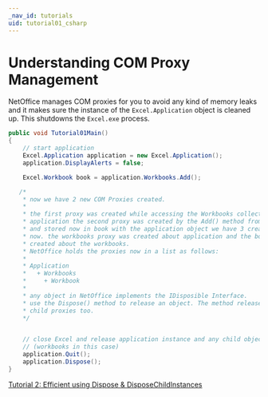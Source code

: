 ```yaml
---
_nav_id: tutorials
uid: tutorial01_csharp
---
```


# Understanding COM Proxy Management

NetOffice manages COM proxies for you to avoid any kind of memory leaks
and it makes sure the instance of the `Excel.Application` object is cleaned up.
This shutdowns the `Excel.exe` process.

```csharp
public void Tutorial01Main()
{
    // start application
    Excel.Application application = new Excel.Application();
    application.DisplayAlerts = false;

    Excel.Workbook book = application.Workbooks.Add();

   /*
    * now we have 2 new COM Proxies created.
    *
    * the first proxy was created while accessing the Workbooks collection from
    * application the second proxy was created by the Add() method from Workbooks
    * and stored now in book with the application object we have 3 created proxies
    * now. the workbooks proxy was created about application and the book proxy was
    * created about the workbooks.
    * NetOffice holds the proxies now in a list as follows:
    *
    * Application
    *   + Workbooks
    *     + Workbook
    *
    * any object in NetOffice implements the IDisposible Interface.
    * use the Dispose() method to release an object. The method releases all created
    * child proxies too.
    */


    // close Excel and release application instance and any child objects
    // (workbooks in this case)
    application.Quit();
    application.Dispose();
}
```

[Tutorial 2: Efficient using Dispose & DisposeChildInstances](tutorial02_en_cs.html)
